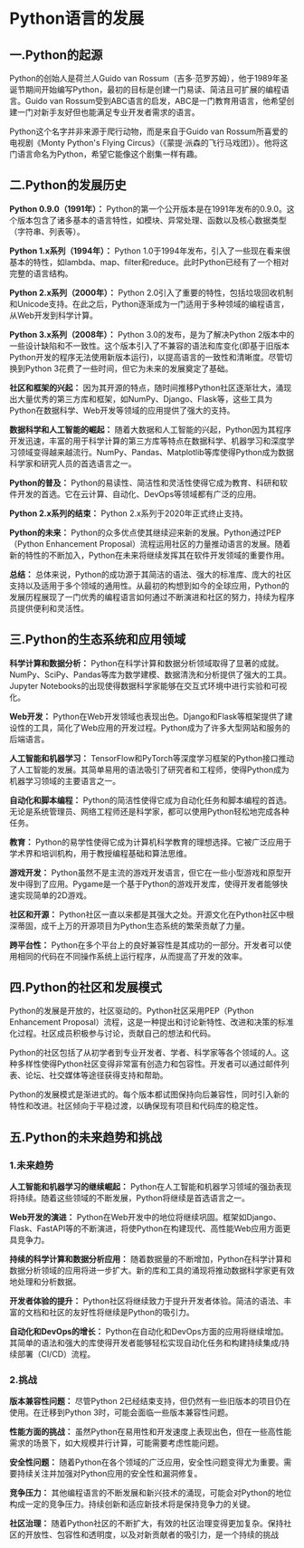 # Python语言的发展

## 一.Python的起源

Python的创始人是荷兰人Guido van Rossum（吉多·范罗苏姆），他于1989年圣诞节期间开始编写Python，最初的目标是创建一门易读、简洁且可扩展的编程语言。Guido van Rossum受到ABC语言的启发，ABC是一门教育用语言，他希望创建一门对新手友好但也能满足专业开发者需求的语言。

Python这个名字并非来源于爬行动物，而是来自于Guido van Rossum所喜爱的电视剧《Monty Python's Flying Circus》（《蒙提·派森的飞行马戏团》）。他将这门语言命名为Python，希望它能像这个剧集一样有趣。

## 二.Python的发展历史

**Python 0.9.0（1991年）：** Python的第一个公开版本是在1991年发布的0.9.0。这个版本包含了诸多基本的语言特性，如模块、异常处理、函数以及核心数据类型（字符串、列表等）。

**Python 1.x系列（1994年）：** Python 1.0于1994年发布，引入了一些现在看来很基本的特性，如lambda、map、filter和reduce。此时Python已经有了一个相对完整的语言结构。

**Python 2.x系列（2000年）：** Python 2.0引入了重要的特性，包括垃圾回收机制和Unicode支持。在此之后，Python逐渐成为一门适用于多种领域的编程语言，从Web开发到科学计算。

**Python 3.x系列（2008年）：** Python 3.0的发布，是为了解决Python 2版本中的一些设计缺陷和不一致性。这个版本引入了不兼容的语法和库变化(即基于旧版本Python开发的程序无法使用新版本运行)，以提高语言的一致性和清晰度。尽管切换到Python 3花费了一些时间，但它为未来的发展奠定了基础。

**社区和框架的兴起：** 因为其开源的特点，随时间推移Python社区逐渐壮大，涌现出大量优秀的第三方库和框架，如NumPy、Django、Flask等，这些工具为Python在数据科学、Web开发等领域的应用提供了强大的支持。

**数据科学和人工智能的崛起：** 随着大数据和人工智能的兴起，Python因为其程序开发迅速，丰富的用于科学计算的第三方库等特点在数据科学、机器学习和深度学习领域变得越来越流行。NumPy、Pandas、Matplotlib等库使得Python成为数据科学家和研究人员的首选语言之一。

**Python的普及：** Python的易读性、简洁性和灵活性使得它成为教育、科研和软件开发的首选。它在云计算、自动化、DevOps等领域都有广泛的应用。

**Python 2.x系列的结束：** Python 2.x系列于2020年正式终止支持。

**Python的未来：** Python的众多优点使其继续迎来新的发展。Python通过PEP（Python Enhancement Proposal）流程运用社区的力量推动语言的发展。随着新的特性的不断加入，Python在未来将继续发挥其在软件开发领域的重要作用。

**总结：** 总体来说，Python的成功源于其简洁的语法、强大的标准库、庞大的社区支持以及适用于多个领域的通用性。从最初的构想到如今的全球应用，Python的发展历程展现了一门优秀的编程语言如何通过不断演进和社区的努力，持续为程序员提供便利和灵活性。

## 三.Python的生态系统和应用领域

**科学计算和数据分析：** Python在科学计算和数据分析领域取得了显著的成就。NumPy、SciPy、Pandas等库为数学建模、数据清洗和分析提供了强大的工具。Jupyter Notebooks的出现使得数据科学家能够在交互式环境中进行实验和可视化。

**Web开发：** Python在Web开发领域也表现出色。Django和Flask等框架提供了建设性的工具，简化了Web应用的开发过程。Python成为了许多大型网站和服务的后端语言。

**人工智能和机器学习：** TensorFlow和PyTorch等深度学习框架的Python接口推动了人工智能的发展。其简单易用的语法吸引了研究者和工程师，使得Python成为机器学习领域的主要语言之一。

**自动化和脚本编程：** Python的简洁性使得它成为自动化任务和脚本编程的首选。无论是系统管理员、网络工程师还是科学家，都可以使用Python轻松地完成各种任务。

**教育：** Python的易学性使得它成为计算机科学教育的理想选择。它被广泛应用于学术界和培训机构，用于教授编程基础和算法思维。

**游戏开发：** Python虽然不是主流的游戏开发语言，但它在一些小型游戏和原型开发中得到了应用。Pygame是一个基于Python的游戏开发库，使得开发者能够快速实现简单的2D游戏。

**社区和开源：** Python社区一直以来都是其强大之处。开源文化在Python社区中根深蒂固，成千上万的开源项目为Python生态系统的繁荣贡献了力量。

**跨平台性：** Python在多个平台上的良好兼容性是其成功的一部分。开发者可以使用相同的代码在不同操作系统上运行程序，从而提高了开发的效率。

## 四.Python的社区和发展模式

Python的发展是开放的，社区驱动的。Python社区采用PEP（Python Enhancement Proposal）流程，这是一种提出和讨论新特性、改进和决策的标准化过程。社区成员积极参与讨论，贡献自己的想法和代码。

Python的社区包括了从初学者到专业开发者、学者、科学家等各个领域的人。这种多样性使得Python社区变得非常富有创造力和包容性。开发者可以通过邮件列表、论坛、社交媒体等途径获得支持和帮助。

Python的发展模式是渐进式的。每个版本都试图保持向后兼容性，同时引入新的特性和改进。社区倾向于平稳过渡，以确保现有项目和代码库的稳定性。

## 五.Python的未来趋势和挑战

### 1.未来趋势

**人工智能和机器学习的继续崛起：** Python在人工智能和机器学习领域的强劲表现将持续。随着这些领域的不断发展，Python将继续是首选语言之一。

**Web开发的演进：** Python在Web开发中的地位将继续巩固。框架如Django、Flask、FastAPI等的不断演进，将使Python在构建现代、高性能Web应用方面更具竞争力。

**持续的科学计算和数据分析应用：** 随着数据量的不断增加，Python在科学计算和数据分析领域的应用将进一步扩大。新的库和工具的涌现将推动数据科学家更有效地处理和分析数据。

**开发者体验的提升：** Python社区将继续致力于提升开发者体验。简洁的语法、丰富的文档和社区的友好性将继续是Python的吸引力。

**自动化和DevOps的增长：** Python在自动化和DevOps方面的应用将继续增加。其简单的语法和强大的库使得开发者能够轻松实现自动化任务和构建持续集成/持续部署（CI/CD）流程。

### 2.挑战

**版本兼容性问题：** 尽管Python 2已经结束支持，但仍然有一些旧版本的项目仍在使用。在迁移到Python 3时，可能会面临一些版本兼容性问题。

**性能方面的挑战：** 虽然Python在易用性和开发速度上表现出色，但在一些高性能需求的场景下，如大规模并行计算，可能需要考虑性能问题。

**安全性问题：** 随着Python在各个领域的广泛应用，安全性问题变得尤为重要。需要持续关注并加强对Python应用的安全性和漏洞修复。

**竞争压力：** 其他编程语言的不断发展和新兴技术的涌现，可能会对Python的地位构成一定的竞争压力。持续创新和适应新技术将是保持竞争力的关键。

**社区治理：** 随着Python社区的不断扩大，有效的社区治理变得更加复杂。保持社区的开放性、包容性和透明度，以及对新贡献者的吸引力，是一个持续的挑战

